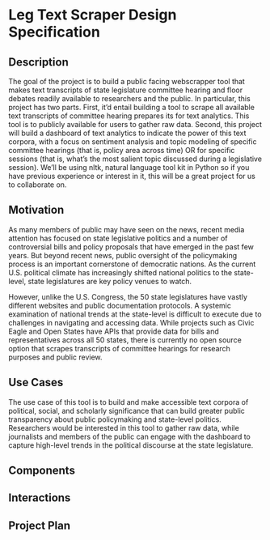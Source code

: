 # Leg Text Scraper Design Specification

## Description

The goal of the project is to build a public facing webscrapper tool that makes text transcripts of state legislature committee 
hearing and floor debates readily available to researchers and the public.  In particular, this project has two parts. First, 
it’d entail building a tool to scrape all available text transcripts of committee hearing prepares its for text analytics. This 
tool is to publicly available for users to gather raw data. Second, this project will build a dashboard of text analytics to indicate the power of this text corpora, with a focus on 
sentiment analysis and topic modeling of specific committee hearings (that is, policy area across time) OR for specific sessions 
(that is, what’s the most salient topic discussed during a legislative session). We’ll be using nltk, natural language tool kit 
in Python so if you have previous experience or interest in it, this will be a great project for us to collaborate on.

## Motivation

As many members of public may have seen on the news, recent media attention has focused on state legislative politics and a 
number of controversial bills and policy proposals that have emerged in the past few years. But beyond recent news, public 
oversight of the policymaking process is an important cornerstone of democratic nations. As the current U.S. political climate 
has increasingly shifted national politics to the state-level, state legislatures are key policy venues to watch.

However, unlike the U.S. Congress, the 50 state legislatures have vastly different websites and public documentation protocols. 
A systemic examination of national trends at the state-level is difficult to execute due to challenges in navigating and 
accessing data. While projects such as Civic Eagle and Open States have APIs that provide data for bills and representatives 
across all 50 states, there is currently no open source option that scrapes transcripts of committee hearings for research purposes and public review.

## Use Cases

The use case of this tool is to build and make accessible text corpora of political, social, and scholarly significance that can build greater public transparency about public policymaking and state-level politics. Researchers would be interested in this tool to gather raw data, while journalists and members of the public can engage with the dashboard to capture high-level trends in the political discourse at the state legislature.

## Components

## Interactions

## Project Plan

